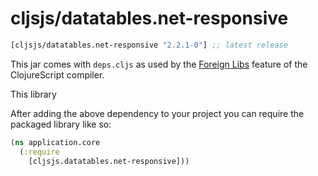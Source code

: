 # cljsjs/datatables.net-responsive

[](dependency)
```clojure
[cljsjs/datatables.net-responsive "2.2.1-0"] ;; latest release
```

[](/dependency)

This jar comes with `deps.cljs` as used by the [Foreign Libs][flibs] feature
of the ClojureScript compiler.

This library 

After adding the above dependency to your project
you can require the packaged library like so:

```clojure
(ns application.core
  (:require
    [cljsjs.datatables.net-responsive]))
```
[flibs]: https://clojurescript.org/reference/packaging-foreign-deps
